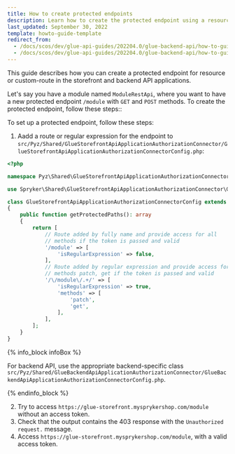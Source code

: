 ```yaml
---
title: How to create protected endpoints
description: Learn how to create the protected endpoint using a resource for the Storefront and backend API applications.
last_updated: September 30, 2022
template: howto-guide-template
redirect_from:
  - /docs/scos/dev/glue-api-guides/202204.0/glue-backend-api/how-to-guides/create-protected-endpoints.html
  - /docs/scos/dev/glue-api-guides/202204.0/glue-backend-api/how-to-guides/how-to-create-protected-endpoints.html
---
```


This guide describes how you can create a protected endpoint for resource or custom-route in the storefront and backend API applications.

Let's say you have a module named `ModuleRestApi`, where you want to have a new protected endpoint `/module` with `GET` and `POST` methods.  To create the protected endpoint, follow these steps::

To set up a protected endpoint, follow these steps:

1. Aadd a route or regular expression for the endpoint to `src/Pyz/Shared/GlueStorefrontApiApplicationAuthorizationConnector/GlueStorefrontApiApplicationAuthorizationConnectorConfig.php`:

```php
<?php

namespace Pyz\Shared\GlueStorefrontApiApplicationAuthorizationConnector;

use Spryker\Shared\GlueStorefrontApiApplicationAuthorizationConnector\GlueStorefrontApiApplicationAuthorizationConnectorConfig as SprykerGlueStorefrontApiApplicationAuthorizationConnectorConfig;

class GlueStorefrontApiApplicationAuthorizationConnectorConfig extends SprykerGlueStorefrontApiApplicationAuthorizationConnectorConfig
{
    public function getProtectedPaths(): array
    {
        return [
            // Route added by fully name and provide access for all
            // methods if the token is passed and valid
            '/module' => [
                'isRegularExpression' => false,
            ],
            // Route added by regular expression and provide access for 
            // methods patch, get if the token is passed and valid
            '/\/module\/.+/' => [
                'isRegularExpression' => true,
                'methods' => [
                    'patch',
                    'get',
                ],
            ],
        ];
    }
}
```

{% info_block infoBox %}

For backend API, use the appropriate backend-specific class `src/Pyz/Shared/GlueBackendApiApplicationAuthorizationConnector/GlueBackendApiApplicationAuthorizationConnectorConfig.php`.

{% endinfo_block %}

2. Try to access `https://glue-storefront.mysprykershop.com/module` without an access token.
3. Check that the output contains the 403 response with the `Unauthorized request.` message.
4. Access `https://glue-storefront.mysprykershop.com/module`, with a valid access token.
